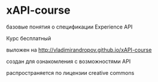 # xAPI-course

базовые понятия о спецификации  Experience API

Курс бесплатный

выложен на http://vladimirandropov.github.io/xAPI-course

создан для ознакомления с возможностями API

распространяется по лицензии creative commons
